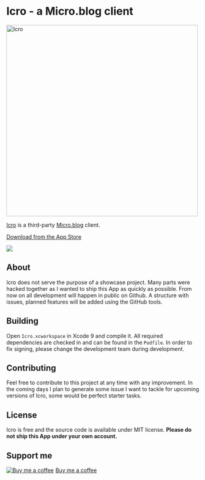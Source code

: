 # Icro - a Micro.blog client

<img src="https://talala.info/files/icro-screens@2x.png" height="500" width="auto" alt="Icro">

[Icro](https://hartl.co/apps/icro/index.html) is a third-party [Micro.blog](https://micro.blog) client.

[Download from the App Store](https://itunes.apple.com/us/app/icro/id1375296597?ls=1&mt=8)

![](https://travis-ci.com/hartlco/Icro.svg?branch=master)

## About
Icro does not serve the purpose of a showcase project. Many parts were hacked together as I wanted to ship this App as quickly as possible.
From now on all development will happen in public on Github.
A structure with issues, planned features will be added using the GitHub tools.

## Building

Open `Icro.xcworkspace` in Xcode 9 and compile it. All required dependencies are checked in and can be found in the `Podfile`.
In order to fix signing, please change the development team during development.

## Contributing

Feel free to contribute to this project at any time with any improvement. In the coming days I plan to generate some issue I want to tackle for upcoming versions of Icro, some would be perfect starter tasks.

## License

Icro is free and the source code is available under MIT license. **Please do not ship this App under your own account.**

## Support me

<a class="bmc-button" target="_blank" href="https://www.buymeacoffee.com/K8rIJMa5S"><img src="https://www.buymeacoffee.com/assets/img/BMC-btn-logo.svg" alt="Buy me a coffee"><span style="margin-left:5px">Buy me a coffee</span></a>
